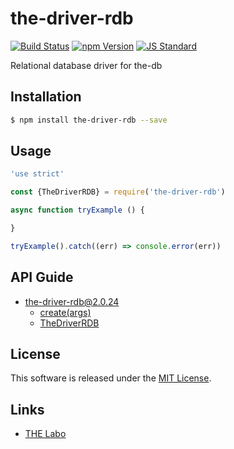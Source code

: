 the-driver-rdb
==========

<!---
This file is generated by the-tmpl. Do not update manually.
--->

<!-- Badge Start -->
<a name="badges"></a>

[![Build Status][bd_travis_shield_url]][bd_travis_url]
[![npm Version][bd_npm_shield_url]][bd_npm_url]
[![JS Standard][bd_standard_shield_url]][bd_standard_url]

[bd_repo_url]: https://github.com/the-labo/the-driver-rdb
[bd_travis_url]: http://travis-ci.org/the-labo/the-driver-rdb
[bd_travis_shield_url]: http://img.shields.io/travis/the-labo/the-driver-rdb.svg?style=flat
[bd_travis_com_url]: http://travis-ci.com/the-labo/the-driver-rdb
[bd_travis_com_shield_url]: https://api.travis-ci.com/the-labo/the-driver-rdb.svg?token=
[bd_license_url]: https://github.com/the-labo/the-driver-rdb/blob/master/LICENSE
[bd_npm_url]: http://www.npmjs.org/package/the-driver-rdb
[bd_npm_shield_url]: http://img.shields.io/npm/v/the-driver-rdb.svg?style=flat
[bd_standard_url]: http://standardjs.com/
[bd_standard_shield_url]: https://img.shields.io/badge/code%20style-standard-brightgreen.svg

<!-- Badge End -->


<!-- Description Start -->
<a name="description"></a>

Relational database driver for the-db

<!-- Description End -->


<!-- Overview Start -->
<a name="overview"></a>



<!-- Overview End -->


<!-- Sections Start -->
<a name="sections"></a>

<!-- Section from "doc/guides/01.Installation.md.hbs" Start -->

<a name="section-doc-guides-01-installation-md"></a>

Installation
-----

```bash
$ npm install the-driver-rdb --save
```


<!-- Section from "doc/guides/01.Installation.md.hbs" End -->

<!-- Section from "doc/guides/02.Usage.md.hbs" Start -->

<a name="section-doc-guides-02-usage-md"></a>

Usage
---------

```javascript
'use strict'

const {TheDriverRDB} = require('the-driver-rdb')

async function tryExample () {

}

tryExample().catch((err) => console.error(err))

```


<!-- Section from "doc/guides/02.Usage.md.hbs" End -->

<!-- Section from "doc/guides/10.API Guide.md.hbs" Start -->

<a name="section-doc-guides-10-a-p-i-guide-md"></a>

API Guide
-----

+ [the-driver-rdb@2.0.24](./doc/api/api.md)
  + [create(args)](./doc/api/api.md#the-driver-rdb-function-create)
  + [TheDriverRDB](./doc/api/api.md#the-driver-r-d-b-class)


<!-- Section from "doc/guides/10.API Guide.md.hbs" End -->


<!-- Sections Start -->


<!-- LICENSE Start -->
<a name="license"></a>

License
-------
This software is released under the [MIT License](https://github.com/the-labo/the-driver-rdb/blob/master/LICENSE).

<!-- LICENSE End -->


<!-- Links Start -->
<a name="links"></a>

Links
------

+ [THE Labo][t_h_e_labo_url]

[t_h_e_labo_url]: https://github.com/the-labo

<!-- Links End -->
